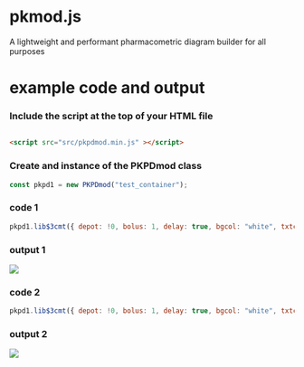 # pkmod.js
A lightweight and performant pharmacometric diagram builder for all purposes


# example code and output

### Include the script at the top of your HTML file

```HTML

<script src="src/pkpdmod.min.js" ></script>

```

### Create and instance of the PKPDmod class



```js
const pkpd1 = new PKPDmod("test_container");

```

### code 1

```js
pkpd1.lib$3cmt({ depot: !0, bolus: 1, delay: true, bgcol: "white", txtcol: "red", circle: false })

```

### output 1

![](https://pharmacometric.com/assets/3cmt.png)

### code 2

```js
pkpd1.lib$3cmt({ depot: !0, bolus: 1, delay: true, bgcol: "white", txtcol: "blue", circle: true })
```

### output 2

![](https://pharmacometric.com/assets/3cmt_r.png)